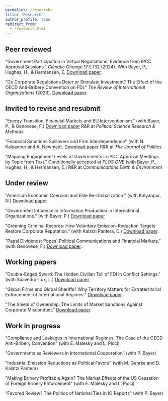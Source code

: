 ```yaml
---
permalink: /research/
title: "Research"
author_profile: true
redirect_from: 
  - /research.html
---
```


## Peer reviewed

"Government Participation in Virtual Negotiations: Evidence from IPCC Approval Sessions." _Climatic Change_ 177, 132 (2024). With Bayer, P., Hughes, H., & Hermansen, E. [Download paper](https://lorenzo-crippa.github.io/files/BCHH_CC_SI.pdf).

"Do Corporate Regulations Deter or Stimulate Investment? The Effect of the OECD Anti-Bribery Convention on FDI." _The Review of International Organizations_ (2023). [Download paper](https://lorenzo-crippa.github.io/files/regulation_investment.pdf).

## Invited to revise and resubmit

“Energy Transition, Financial Markets and EU Interventionism." (with Bayer, P., & Genovese, F.) [Download paper](https://lorenzo-crippa.github.io/files/bcg.pdf) R&R at _Political Science Research & Methods_

"Financial Sanctions Spillovers and Firm Interdependence" (with N. Kalyanpur and A. Newman). [Download paper](https://lorenzo-crippa.github.io/files/CKN_ChinaSanctions.pdf) R&R at _The Journal of Politics_

"Mapping Engagement Levels of Governments in IPCC Approval Meetings by Topic from Text." Conditionally accepted at _PLOS ONE_ (with Bayer, P., Hughes, H., & Hermansen, E.) R&R at _Communications Earth & Environment_

## Under review

"American Economic Coercion and Elite Re-Globalization." (with Kalyanpur, N.) [Download paper](https://lorenzo-crippa.github.io/files/FCPA_offshore_wealth.pdf)

"Government Influence in Information Production in International Organizations." (with Bayer, P.) [Download paper](https://lorenzo-crippa.github.io/files/BC_IPCC_information.pdf)

"Greening Criminal Records: How Voluntary Emission-Reduction Targets Restore Corporate Reputation." (with Kalatzi Pantera, D.) [Download paper](https://lorenzo-crippa.github.io/files/LC_DKP_green_fraud.pdf).

"Papal Dividends: Popes' Political Communications and Financial Markets." (with Genovese, F.) [Download paper](https://lorenzo-crippa.github.io/files/papal_dividends.pdf).

## Working papers

"Double-Edged Sword: The Hidden Civilian Toll of FDI in Conflict Settings." (with Saavedra-Lux, L.) [Download paper](https://lorenzo-crippa.github.io/files/LC_LSL_FDI_conflict.pdf)

"Global Firms and Global Sheriffs? Why Territory Matters for Extraterritorial Enforcement of International Regimes." [Download paper](https://lorenzo-crippa.github.io/files/sheriffs.pdf).

"The Shield of Ownership: The Limits of Market Sanctions Against Corporate Misconduct." [Download paper](https://lorenzo-crippa.github.io/files/scandals_ownership.pdf)

## Work in progress

"Compliance and Leakages in International Regimes: The Case of the OECD Anti-Bribery Convention" (with E. Malesky and L. Picci)

"Governments as Reviewers in International Cooperation" (with P. Bayer)

"Industrial Emission Reductions as Political Favors" (with M. Gehrke and D. Kalatzi Pantera)

"Making Bribery Profitable Again? The Market Effects of the US Cessation of Foreign Bribery Enforcement" (with E. Malesky and L. Picci)

"Favored Review? The Politics of National Ties in IO Reports" (with P. Bayer)
